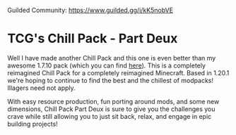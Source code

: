 Guilded Community: https://www.guilded.gg/i/kK5nobVE

# TCG's Chill Pack - Part Deux

Well I have made another Chill Pack and this one is even better than my awesome 1.7.10 pack (which you can find [here](https://minecraft.curseforge.com/projects/tcgs-chill-pack)). This is a completely reimagined Chill Pack for a completely reimagined Minecraft. Based in 1.20.1 we're hoping to continue to find the best and the chillest of modpacks! Illagers need not apply.

With easy resource production, fun porting around mods, and some new dimensions, Chill Pack Part Deux is sure to give you the challenges you crave while still allowing you to just sit back, relax, and engage in epic building projects!
